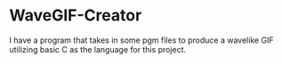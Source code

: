 # WaveGIF-Creator
I have a program that takes in some pgm files to produce a wavelike GIF utilizing basic C as the language for this project.
